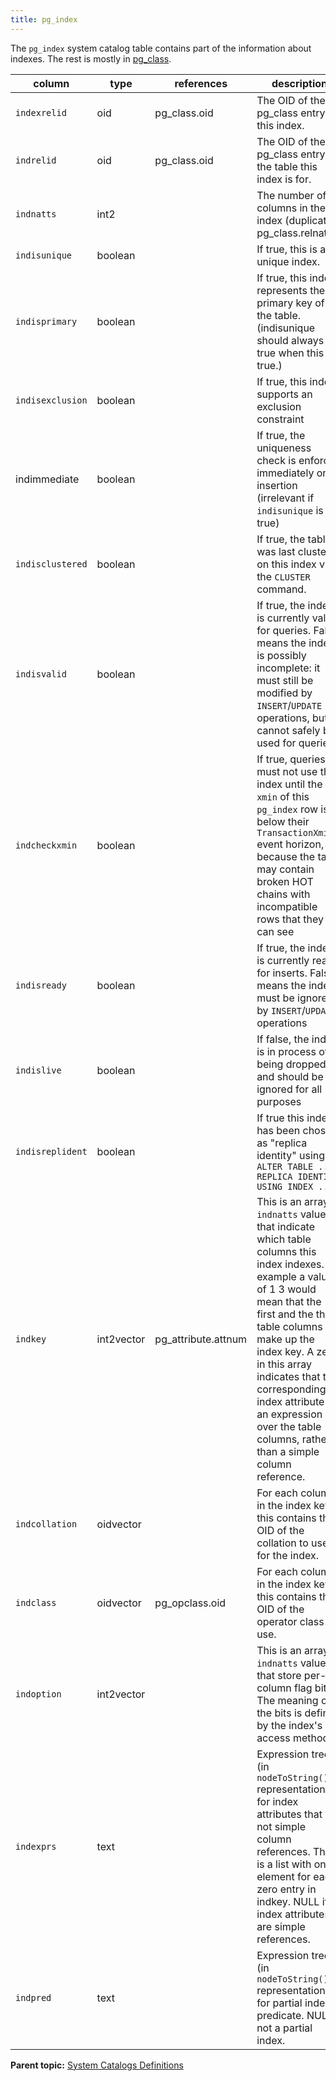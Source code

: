```yaml
---
title: pg_index 
---
```


The `pg_index` system catalog table contains part of the information about indexes. The rest is mostly in [pg\_class](pg_class.html).

|column|type|references|description|
|------|----|----------|-----------|
|`indexrelid`|oid|pg\_class.oid|The OID of the pg\_class entry for this index.|
|`indrelid`|oid|pg\_class.oid|The OID of the pg\_class entry for the table this index is for.|
|`indnatts`|int2| |The number of columns in the index \(duplicates pg\_class.relnatts\).|
|`indisunique`|boolean| |If true, this is a unique index.|
|`indisprimary`|boolean| |If true, this index represents the primary key of the table. \(indisunique should always be true when this is true.\)|
|`indisexclusion`|boolean| |If true, this index supports an exclusion constraint|
|indimmediate|boolean| |If true, the uniqueness check is enforced immediately on insertion \(irrelevant if `indisunique` is not true\)|
|`indisclustered`|boolean| |If true, the table was last clustered on this index via the `CLUSTER` command.|
|`indisvalid`|boolean| |If true, the index is currently valid for queries. False means the index is possibly incomplete: it must still be modified by `INSERT`/`UPDATE` operations, but it cannot safely be used for queries.|
|`indcheckxmin`|boolean| |If true, queries must not use the index until the `xmin` of this `pg_index` row is below their `TransactionXmin` event horizon, because the table may contain broken HOT chains with incompatible rows that they can see|
|`indisready`|boolean| |If true, the index is currently ready for inserts. False means the index must be ignored by `INSERT`/`UPDATE` operations|
|`indislive`|boolean| |If false, the index is in process of being dropped, and should be ignored for all purposes|
|`indisreplident`|boolean| |If true this index has been chosen as "replica identity" using `ALTER TABLE ... REPLICA IDENTITY USING INDEX ...`|
|`indkey`|int2vector|pg\_attribute.attnum|This is an array of `indnatts` values that indicate which table columns this index indexes. For example a value of 1 3 would mean that the first and the third table columns make up the index key. A zero in this array indicates that the corresponding index attribute is an expression over the table columns, rather than a simple column reference.|
|`indcollation`|oidvector| |For each column in the index key, this contains the OID of the collation to use for the index.|
|`indclass`|oidvector|pg\_opclass.oid|For each column in the index key this contains the OID of the operator class to use.|
|`indoption`|int2vector| |This is an array of `indnatts` values that store per-column flag bits. The meaning of the bits is defined by the index's access method.|
|`indexprs`|text| |Expression trees \(in `nodeToString()` representation\) for index attributes that are not simple column references. This is a list with one element for each zero entry in indkey. NULL if all index attributes are simple references.|
|`indpred`|text| |Expression tree \(in `nodeToString()` representation\) for partial index predicate. NULL if not a partial index.|

**Parent topic:** [System Catalogs Definitions](../system_catalogs/catalog_ref-html.html)

